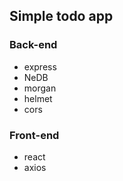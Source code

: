 ## Simple todo app

### Back-end

- express
- NeDB
- morgan
- helmet
- cors

### Front-end

- react
- axios
